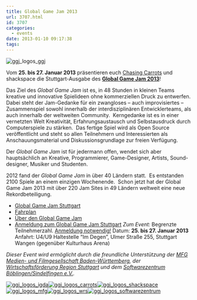 ```yaml
---
title: Global Game Jam 2013
url: 3707.html
id: 3707
categories:
  - events
date: 2013-01-10 09:17:38
tags:
---
```


![ggj_logos_ggj](https://blog.shackspace.de/wp-content/uploads/2013/01/ggj_logos_ggj.png)

Vom **25\. bis 27\. Januar 2013** präsentieren euch [Chasing Carrots](http://www.chasing-carrots.com/) und shackspace die Stuttgart-Ausgabe des [**Global Game Jam 2013**](http://chasing-carrots.com/ggj.php)!

Das Ziel des _Global Game Jam_ ist es, in 48 Stunden in kleinen Teams kreative und innovative Spielideen ohne kommerziellen Druck zu entwerfen. Dabei steht der Jam-Gedanke für ein zwangloses – auch improvisiertes – Zusammenspiel sowohl innerhalb der interdisziplinären Entwicklerteams, als auch innerhalb der weltweiten Community.  Kerngedanke ist es in einer vernetzten Welt Kreativität, Erfahrungsaustausch und Selbstausdruck durch Computerspiele zu stärken.  Das fertige Spiel wird als Open Source veröffentlicht und steht so allen Teilnehmern und Interessierten als Anschauungsmaterial und Diskussionsgrundlage zur freien Verfügung.

Der _Global Game Jam_ ist für jedermann offen, wendet sich aber hauptsächlich an Kreative, Programmierer, Game-Designer, Artists, Sound-designer, Musiker und Studenten.

2012 fand der _Global Game Jam_ in über 40 Ländern statt.  Es entstanden 2100 Spiele an einem einzigen Wochenende.  Schon jetzt hat der Global Game Jam 2013 mit über 220 Jam Sites in 49 Ländern weltweit eine neue Rekordbeteiligung.

*   [Global Game Jam Stuttgart](http://chasing-carrots.com/ggj.php)
*   [Fahrplan](http://chasing-carrots.com/ggj_schedule.php)
*   [Über den Global Game Jam](http://globalgamejam.org/about)
*   [Anmeldung zum Global Game Jam Stuttgart](http://globalgamejam.org/sites/2013/global-game-jam-stuttgart)
_Zum Event:_
Begrenzte Teilnehmerzahl. [Anmeldung notwendig!](http://globalgamejam.org/sites/2013/global-game-jam-stuttgart)
Datum: **25\. bis 27\. Januar 2013**
Anfahrt: U4/U9 Haltestelle “Im Degen”, Ulmer Straße 255, Stuttgart Wangen (gegenüber Kulturhaus Arena)

_Dieser Event wird ermöglicht durch die freundliche Unterstützung der [MFG Medien- und Filmgesellschaft Baden-Württemberg](http://www.mfg.de/), der [Wirtschaftsförderung Region Stuttgart](http://wrs.region-stuttgart.de/) und dem [Softwarezentrum Böblingen/Sindelfingen e.V.](http://www.softwarezentrum.de/)._

[![ggj_logos_igda](https://blog.shackspace.de/wp-content/uploads/2013/01/ggj_logos_igda-e1357804379504.png)](http://www.igda.org/)[![ggj_logos_carrots](https://blog.shackspace.de/wp-content/uploads/2013/01/ggj_logos_carrots-e1357804409401.png)](http://www.chasing-carrots.de/)[![ggj_logos_shackspace](https://blog.shackspace.de/wp-content/uploads/2013/01/ggj_logos_shackspace-e1357804435612.png)](https://blog.shackspace.de/)[![ggj_logos_mfg](https://blog.shackspace.de/wp-content/uploads/2013/01/ggj_logos_mfg-e1357804446507.png)](http://www.mfg.de/)[![ggj_logos_wrs](https://blog.shackspace.de/wp-content/uploads/2013/01/ggj_logos_wrs-e1357804458166.png)](http://wrs.region-stuttgart.de/)[![ggj_logos_softwarezentrum](https://blog.shackspace.de/wp-content/uploads/2013/01/ggj_logos_softwarezentrum-e1357804475204.png)](http://www.softwarezentrum.de/)
&nbsp;
&nbsp;
&nbsp;
&nbsp;